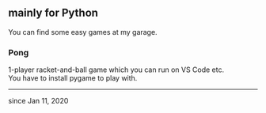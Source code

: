 ## mainly for Python
You can find some easy games at my garage.

### Pong
1-player racket-and-ball game which you can run on VS Code etc.  
You have to install pygame to play with.

---
since Jan 11, 2020
